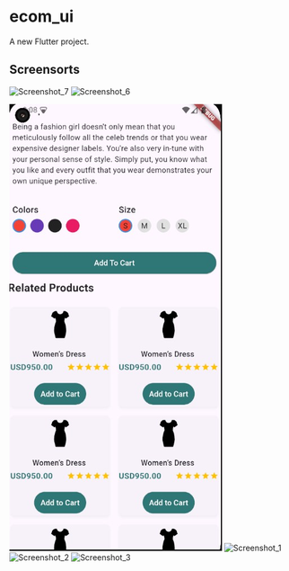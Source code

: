 # ecom_ui

A new Flutter project.

## Screensorts

<img width="376" alt="Screenshot_7" src="https://github.com/Rokeya17/E-commerce_Flutter-UI/assets/135530632/bccb46c5-4ec7-40d8-9273-1271e14eefbb">

<img width="373" alt="Screenshot_6" src="https://github.com/Rokeya17/E-commerce_Flutter-UI/assets/135530632/08573dd3-5ff0-40ce-bdeb-c50bd98ea4e2">




![img.png](img.png)
<img width="200" alt="Screenshot_1" src="https://github.com/Rokeya17/E-commerce_Flutter-UI/assets/135530632/c9d2ac17-dc88-4faf-9d05-70bd9c202695">
<img width="193" alt="Screenshot_2" src="https://github.com/Rokeya17/E-commerce_Flutter-UI/assets/135530632/dfc9d165-116d-4c85-bb0a-371477967a5d">
<img width="191" alt="Screenshot_3" src="https://github.com/Rokeya17/E-commerce_Flutter-UI/assets/135530632/31ff8355-8fd7-461f-88d5-0badc904f87c">



